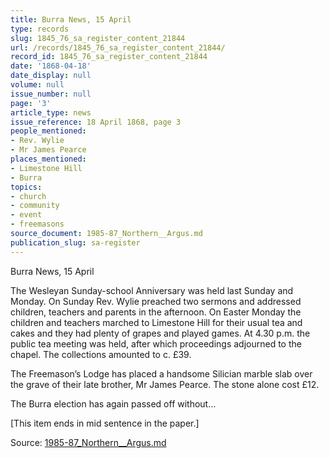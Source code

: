 ```yaml
---
title: Burra News, 15 April
type: records
slug: 1845_76_sa_register_content_21844
url: /records/1845_76_sa_register_content_21844/
record_id: 1845_76_sa_register_content_21844
date: '1868-04-18'
date_display: null
volume: null
issue_number: null
page: '3'
article_type: news
issue_reference: 18 April 1868, page 3
people_mentioned:
- Rev. Wylie
- Mr James Pearce
places_mentioned:
- Limestone Hill
- Burra
topics:
- church
- community
- event
- freemasons
source_document: 1985-87_Northern__Argus.md
publication_slug: sa-register
---
```


Burra News, 15 April

The Wesleyan Sunday-school Anniversary was held last Sunday and Monday.  On Sunday Rev. Wylie preached two sermons and addressed children, teachers and parents in the afternoon.  On Easter Monday the children and teachers marched to Limestone Hill for their usual tea and cakes and they had plenty of grapes and played games.  At 4.30 p.m. the public tea meeting was held, after which proceedings adjourned to the chapel.  The collections amounted to c. £39.

The Freemason’s Lodge has placed a handsome Silician marble slab over the grave of their late brother, Mr James Pearce.  The stone alone cost £12.

The Burra election has again passed off without…

[This item ends in mid sentence in the paper.]

Source: [1985-87_Northern__Argus.md](/downloads/markdown/1985-87_Northern__Argus.md)

